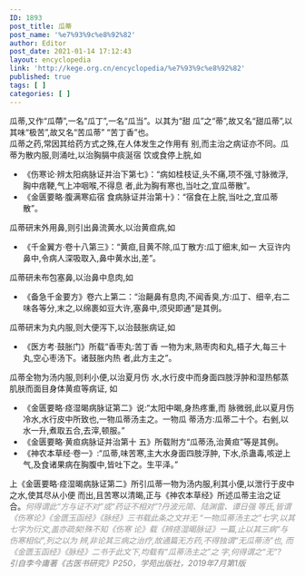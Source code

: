 ```yaml
---
ID: 1893
post_title: 瓜蒂
post_name: '%e7%93%9c%e8%92%82'
author: Editor
post_date: 2021-01-14 17:12:43
layout: encyclopedia
link: 'http://kege.org.cn/encyclopedia/%e7%93%9c%e8%92%82'
published: true
tags: [ ]
categories: [ ]
---
```

<div>瓜蒂,又作“瓜蔕”,一名“瓜丁”,一名“瓜当”。以其为“甜 瓜”之“蒂”,故又名“甜瓜蒂”,以其味“极苦”,故又名“苦瓜蒂” “苦丁香”也。</div>
<div></div>
<div>瓜蒂之药,常因其给药方式之殊,在人体发生之作用有 别,而主治之病证亦不同。瓜蒂为散内服,则涌吐,以治胸膈中痰涎宿 饮或食停上脘,如</div>
<ul>
 	<li>《伤寒论·辨太阳病脉证并治下第七》：“病如桂枝证,头不痛,项不强,寸脉微浮,胸中痞鞕,气上冲咽喉,不得息 者,此为胸有寒也,当吐之,宜瓜蒂散”。</li>
 	<li>《金匮要略·腹满寒疝宿 食病脉证并治第十》：“宿食在上脘,当吐之,宜瓜蒂散”。</li>
</ul>
<div>瓜蒂研末外用鼻,则引出鼻流黄水,以治黄疸病,如</div>
<ul>
 	<li>《千金翼方·卷十八第三》：“黄疸,目黄不除,瓜丁散方:瓜丁细末,如一 大豆许内鼻中,令病人深吸取入,鼻中黄水出,差”。</li>
</ul>
<div>瓜蒂研未布包塞鼻,以治鼻中息肉,如</div>
<ul>
 	<li>《备急千金要方》卷六上第二：“治齆鼻有息肉,不闻香臭,方:瓜丁、细辛,右二味各等分,末之,以绵裹如豆大许,塞鼻中,须臾即通”是其例。</li>
</ul>
<div>瓜蒂研末为丸内服,则大便泻下,以治鼓胀病证,如</div>
<ul>
 	<li>《医方考·鼓胀门》所载“香枣丸:苦丁香 一物为末,熟枣肉和丸,梧子大,每三十丸,空心枣汤下。诸鼓胀内热 者,此方主之”。</li>
</ul>
瓜蒂全物为汤内服,则利小便,以治夏月伤 水,水行皮中而身面四肢浮肿和湿热郁蒸肌肤而面目身体黄疸等病证, 如
<ul>
 	<li>《金匮要略·痉湿暍病脉证第二》说:“太阳中暍,身热疼重,而 脉微弱,此以夏月伤冷水,水行皮中所致也,一物瓜蒂汤主之。一物瓜 蒂汤方:瓜蒂二十个。右剉,以水一升,煮取五合,去滓,顿服。”</li>
 	<li>《金匮要略·黄疸病脉证并治第十 五》所载附方“瓜蒂汤,治黄疸”等是其例。</li>
 	<li>《神农本草经·卷一》:“瓜蒂,味苦寒,主大水身面四肢浮肿, 下水,杀蛊毒,咳逆上气,及食诸果病在胸腹中,皆吐下之。生平泽。”</li>
</ul>
<div>上《金匮要略·痉湿暍病脉证第二》所引瓜蒂一物为汤内服,利其小便,以泄行于皮中之水,使其尽从小便 而出,且苦寒以清暍,正与《神农本草经》所述瓜蒂主治之证合。<span style="color: #999999;"><em><span style="letter-spacing: -0.015em;">何得谓此“方与证不对”或“药证不相对”?丹波元简、陆渊雷、谭日强 等氏,皆谓《伤寒论》《金匮玉函经》《脉经》三书载此条之文并无 “一物瓜蒂汤主之”七字,以其七字为衍文,盖亦疏矣!殊不知《伤寒 论》载《辨痉湿暍脉证》一篇,止以其三病“与伤寒相似”,列之以为 辨,非论其三病之治疗,故通篇无方药,不得独谓“无瓜蒂汤”也, 而《金匮玉函经》《脉经》二书于此文下,均载有“瓜蒂汤主之”之 字,何得谓之“无”?</span></em></span></div>
<div></div>
<div><span style="color: #808080;"><em>引自李今庸著《古医书研究》P250，学苑出版社，2019年7月第1版</em></span></div>